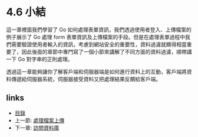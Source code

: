# 4.6 小結
這一章裡面我們學習了 Go 如何處理表單資訊，我們透過使用者登入、上傳檔案的例子展示了 Go 處理 form 表單資訊及上傳檔案的手段。但是在處理表單過程中我們需要驗證使用者輸入的資訊，考慮到網站安全的重要性，資料過濾就顯得相當重要了，因此後面的章節中專門寫了一個小節來講解了不同方面的資料過濾，順帶講一下 Go 對字串的正則處理。

透過這一章能夠讓你了解客戶端和伺服器端是如何進行資料上的互動，客戶端將資料傳遞給伺服器系統，伺服器接受資料又把處理結果反饋給客戶端。

## links
   * [目錄](preface.md)
   * 上一節: [處理檔案上傳](04.5.md)
   * 下一章: [訪問資料庫](05.0.md)
